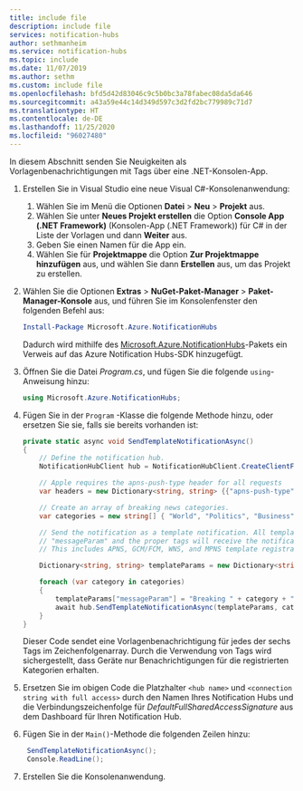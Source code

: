 ```yaml
---
title: include file
description: include file
services: notification-hubs
author: sethmanheim
ms.service: notification-hubs
ms.topic: include
ms.date: 11/07/2019
ms.author: sethm
ms.custom: include file
ms.openlocfilehash: bfd5d42d83046c9c5b0bc3a78fabec08da5da646
ms.sourcegitcommit: a43a59e44c14d349d597c3d2fd2bc779989c71d7
ms.translationtype: HT
ms.contentlocale: de-DE
ms.lasthandoff: 11/25/2020
ms.locfileid: "96027480"
---
```

In diesem Abschnitt senden Sie Neuigkeiten als Vorlagenbenachrichtigungen mit Tags über eine .NET-Konsolen-App.

1. Erstellen Sie in Visual Studio eine neue Visual C#-Konsolenanwendung:
    1. Wählen Sie im Menü die Optionen **Datei** > **Neu** > **Projekt** aus.
    1. Wählen Sie unter **Neues Projekt erstellen** die Option **Console App (.NET Framework)** (Konsolen-App (.NET Framework)) für C# in der Liste der Vorlagen und dann **Weiter** aus.
    1. Geben Sie einen Namen für die App ein.
    1. Wählen Sie für **Projektmappe** die Option **Zur Projektmappe hinzufügen** aus, und wählen Sie dann **Erstellen** aus, um das Projekt zu erstellen.

1. Wählen Sie die Optionen **Extras** > **NuGet-Paket-Manager** > **Paket-Manager-Konsole** aus, und führen Sie im Konsolenfenster den folgenden Befehl aus:

   ```powershell
   Install-Package Microsoft.Azure.NotificationHubs
   ```

   Dadurch wird mithilfe des [Microsoft.Azure.NotificationHubs]-Pakets ein Verweis auf das Azure Notification Hubs-SDK hinzugefügt.

1. Öffnen Sie die Datei *Program.cs*, und fügen Sie die folgende `using`-Anweisung hinzu:

   ```csharp
   using Microsoft.Azure.NotificationHubs;
   ```

1. Fügen Sie in der `Program` -Klasse die folgende Methode hinzu, oder ersetzen Sie sie, falls sie bereits vorhanden ist:

    ```csharp
    private static async void SendTemplateNotificationAsync()
    {
        // Define the notification hub.
        NotificationHubClient hub = NotificationHubClient.CreateClientFromConnectionString("<connection string with full access>", "<hub name>");

        // Apple requires the apns-push-type header for all requests
        var headers = new Dictionary<string, string> {{"apns-push-type", "alert"}};

        // Create an array of breaking news categories.
        var categories = new string[] { "World", "Politics", "Business", "Technology", "Science", "Sports"};

        // Send the notification as a template notification. All template registrations that contain
        // "messageParam" and the proper tags will receive the notifications.
        // This includes APNS, GCM/FCM, WNS, and MPNS template registrations.

        Dictionary<string, string> templateParams = new Dictionary<string, string>();

        foreach (var category in categories)
        {
            templateParams["messageParam"] = "Breaking " + category + " News!";
            await hub.SendTemplateNotificationAsync(templateParams, category);
        }
    }
    ```

   Dieser Code sendet eine Vorlagenbenachrichtigung für jedes der sechs Tags im Zeichenfolgenarray. Durch die Verwendung von Tags wird sichergestellt, dass Geräte nur Benachrichtigungen für die registrierten Kategorien erhalten.

1. Ersetzen Sie im obigen Code die Platzhalter `<hub name>` und `<connection string with full access>` durch den Namen Ihres Notification Hubs und die Verbindungszeichenfolge für *DefaultFullSharedAccessSignature* aus dem Dashboard für Ihren Notification Hub.

1. Fügen Sie in der `Main()`-Methode die folgenden Zeilen hinzu:

   ```csharp
    SendTemplateNotificationAsync();
    Console.ReadLine();
    ```

1. Erstellen Sie die Konsolenanwendung.

<!-- Images. -->
[13]: ./media/notification-hubs-back-end/notification-hub-create-console-app.png

<!-- URLs. -->
[Get started with Notification Hubs]: ../articles/notification-hubs/notification-hubs-windows-store-dotnet-get-started-wns-push-notification.md
[Notification Hubs REST interface]: /previous-versions/azure/reference/dn223264(v=azure.100)
[Add push notifications for Mobile Apps]: /previous-versions/azure/app-service-mobile/app-service-mobile-windows-store-dotnet-get-started-push
[How to use Notification Hubs from Java or PHP]: ../articles/notification-hubs/notification-hubs-java-push-notification-tutorial.md
[Microsoft.Azure.NotificationHubs]: http://www.nuget.org/packages/Microsoft.Azure.NotificationHubs/